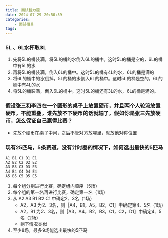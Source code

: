 ```yaml
---
title: 面试智力题
date: 2024-07-29 20:50:59
categories:
    - 面试相关
tags:
---
```


### 5L 、6L水杯取3L

1. 先将5L的桶装满，将5L的桶的水倒入6L的桶中。这时5L的桶是空的，6L的桶中有5L的水
2. 再将5L的桶装满，倒入6L的桶中。这时5L的桶有4L的水，6L的桶是满的
3. 将6L的桶中的水倒掉，5L的桶的水倒入6L的桶中。这时5L的桶是空的，6L的桶中有4L的水
4. 将5L的桶装满，倒入6L的桶中。这时5L的桶还有3L的水，6L的桶是满的。

### 假设张三和李四在一个圆形的桌子上放置硬币，并且两个人轮流放置硬币，不能重叠，谁先放不下硬币的话就输了，假如你是张三先放硬币，怎么保证自己赢得比赛？
- 先放个硬币在桌子中间，之后不管对方放哪里，就放他对称位置

### 现有25匹马，5条赛道，没有计时器的情况下，如何选出最快的5匹马
```
A1 B1 C1 D1 E1
A2 B2 C2 D2 E2
A3 B3 C3 D3 E3
A4 B4 C4 D4 E4
A5 B5 C5 D5 E5
```
1. 每个组分别进行比赛，确定组内顺序（5场）
2. 每个组的第一名再进行比赛，确定第一名（1场）
3. 从 A2 A3 B1 B2 C1 中确定2、3名（1场）
    - A2，A3 为2、3名，则［A4，B1，A5，B2，C1］中确定第4、5名（1场）
    - A2，B1 为2、3名，则［A3，A4，B2，B3，C1，C2，D1］中确定4、5名（2场）
    - 剩下情况类似
4. 至少8场，最多9场能选出最快的5匹马
